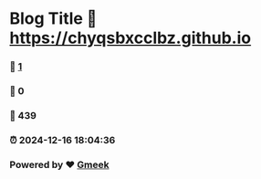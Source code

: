 # Blog Title :link: https://chyqsbxcclbz.github.io 
### :page_facing_up: [1](https://chyqsbxcclbz.github.io/tag.html) 
### :speech_balloon: 0 
### :hibiscus: 439 
### :alarm_clock: 2024-12-16 18:04:36 
### Powered by :heart: [Gmeek](https://github.com/Meekdai/Gmeek)

